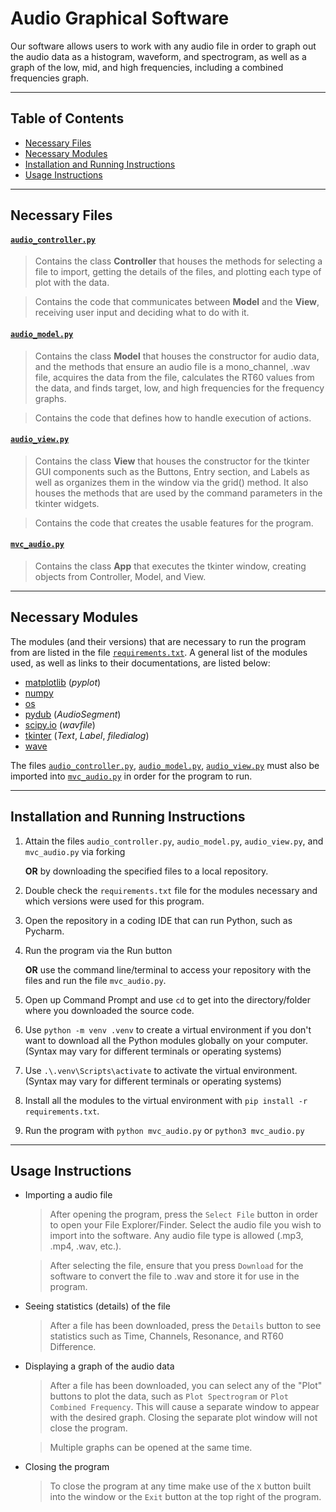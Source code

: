 # Audio Graphical Software

Our software allows users to work with any audio file in order to graph out the audio data as a histogram, waveform, and spectrogram, as well as a graph of the low, mid, and high frequencies, including a combined frequencies graph.

---
## Table of Contents
* [Necessary Files](#files)
* [Necessary Modules](#modules)
* [Installation and Running Instructions](#instructions)
* [Usage Instructions](#how-to-use)

---
<a name="files"></a>
## Necessary Files
#### [`audio_controller.py`](https://github.com/jilliennelapid/finalProject_group53/blob/main/audio_controller.py)
  > Contains the class **Controller** that houses the methods for selecting a file to import, getting the details of the files, and plotting each type of plot with the data.

  > Contains the code that communicates between **Model** and the **View**, receiving user input and deciding what to do with it. 

#### [`audio_model.py`](https://github.com/jilliennelapid/finalProject_group53/blob/main/audio_model.py)
  >  Contains the class **Model** that houses the constructor for audio data, and the methods that ensure an audio file is a mono_channel, .wav file, acquires the data from the file, calculates the RT60 values from the data, and finds target, low, and high frequencies for the frequency graphs.

  > Contains the code that defines how to handle execution of actions.

#### [`audio_view.py`](https://github.com/jilliennelapid/finalProject_group53/blob/main/audio_view.py)
  > Contains the class **View** that houses the constructor for the tkinter GUI components such as the Buttons, Entry section, and Labels as well as organizes them in the window via the grid() method. It also houses the methods that are used by the command parameters in the tkinter widgets.

  > Contains the code that creates the usable features for the program.

#### [`mvc_audio.py`](https://github.com/jilliennelapid/finalProject_group53/blob/main/mvc_audio.py)
  > Contains the class **App** that executes the tkinter window, creating objects from Controller, Model, and View.

---
<a name="modules"></a>
## Necessary Modules
The modules (and their versions) that are necessary to run the program from are listed in the file [`requirements.txt`](https://github.com/jilliennelapid/finalProject_group53/edit/main/requirements.txt). A general list of the modules used, as well as links to their documentations, are listed below:

* [matplotlib](https://matplotlib.org/stable/index.html) (*pyplot*)
* [numpy](https://numpy.org/doc/)
* [os](https://docs.python.org/3/library/os.html)
* [pydub](https://github.com/jiaaro/pydub) (*AudioSegment*)
* [scipy.io](https://docs.scipy.org/doc/) (*wavfile*)
* [tkinter](https://docs.python.org/3/library/tk.html) (*Text*, *Label*, *filedialog*)
* [wave](https://docs.python.org/3/library/wave.html)

The files [`audio_controller.py`](https://github.com/jilliennelapid/finalProject_group53/blob/main/audio_controller.py), [`audio_model.py`](https://github.com/jilliennelapid/finalProject_group53/blob/main/audio_model.py), [`audio_view.py`](https://github.com/jilliennelapid/finalProject_group53/blob/main/audio_view.py) must also be imported into [`mvc_audio.py`](https://github.com/jilliennelapid/finalProject_group53/blob/main/mvc_audio.py) in order for the program to run.

---
<a name="instructions"></a>
## Installation and Running Instructions
1) Attain the files `audio_controller.py`, `audio_model.py`, `audio_view.py`, and `mvc_audio.py` via forking

    **OR** by downloading the specified files to a local repository.
2) Double check the `requirements.txt` file for the modules necessary and which versions were used for this program.
3) Open the repository in a coding IDE that can run Python, such as Pycharm.
4) Run the program via the Run button

   **OR** use the command line/terminal to access your repository with the files and run the file `mvc_audio.py`.
1) Open up Command Prompt and use `cd` to get into the directory/folder where you downloaded the source code.
2) Use `python -m venv .venv` to create a virtual environment if you don't want to download all the Python modules globally on your computer. (Syntax may vary for different terminals or operating systems)
3) Use `.\.venv\Scripts\activate` to activate the virtual environment. (Syntax may vary for different terminals or operating systems)
4) Install all the modules to the virtual environment with `pip install -r requirements.txt`.
5) Run the program with `python mvc_audio.py` or `python3 mvc_audio.py`
---
<a name="how-to-use"></a>
## Usage Instructions
* Importing a audio file
  > After opening the program, press the `Select File` button in order to open your File Explorer/Finder. Select the audio file you wish to import into the software. Any audio file type is allowed (.mp3, .mp4, .wav, etc.).
  
  > After selecting the file, ensure that you press `Download` for the software to convert the file to .wav and store it for use in the program.

* Seeing statistics (details) of the file
  > After a file has been downloaded, press the `Details` button to see statistics such as Time, Channels, Resonance, and RT60 Difference.

* Displaying a graph of the audio data
  > After a file has been downloaded, you can select any of the "Plot" buttons to plot the data, such as `Plot Spectrogram` or `Plot Combined Frequency`. This will cause a separate window to appear with the desired graph. Closing the separate plot window will not close the program.

  > Multiple graphs can be opened at the same time.
  
* Closing the program
  > To close the program at any time make use of the `X` button built into the window or the `Exit` button at the top right of the program.

